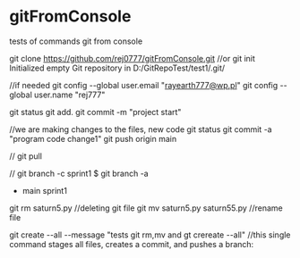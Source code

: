 # gitFromConsole
tests of commands git from console

git clone https://github.com/rej0777/gitFromConsole.git
//or
git init
Initialized empty Git repository in D:/GitRepoTest/test1/.git/

//if needed
  git config --global user.email "rayearth777@wp.pl"
  git config --global user.name "rej777"
  
git status
git add.
git commit -m "project start"

//we are making changes to the files, new code
git status
git commit -a "program code change1"
git push origin main

//
git pull

//
git branch -c sprint1
$ git branch -a
* main
  sprint1
  
git rm saturn5.py //deleting git file
git mv saturn5.py saturn55.py //rename file

git create --all --message "tests git rm,mv and gt crereate --all"
//this single command stages all files, creates a commit, and pushes a branch:


